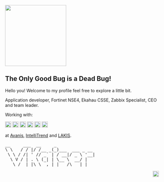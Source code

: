 <img width="200" height="200" src="https://user-images.githubusercontent.com/60584607/196804313-9608ebee-51d9-4c06-9605-dbd5ba5f206c.png" />


The Only Good Bug is a Dead Bug!
---

Hello you! Welcome to my profile feel free to explore a little bit.

Application developer, Fortinet NSE4, Ekahau CSSE, Zabbix Specialist, CEO and team leader. 

Working with:

<span>
	<img height="20" src="https://img.shields.io/badge/Go-00ADD8?style=for-the-badge&logo=go&logoColor=white">
	<img height="20" src="https://img.shields.io/badge/Ionic-3880FF?style=for-the-badge&logo=ionic&logoColor=white">
	<img height="20" src="https://img.shields.io/badge/Hugo-FF4088?style=for-the-badge&logo=hugo&logoColor=white">
	<img height="20" src="https://img.shields.io/badge/GitHub-100000?style=for-the-badge&logo=github&logoColor=white">
	<img height="20" src="https://img.shields.io/badge/Arch_Linux-1793D1?style=for-the-badge&logo=arch-linux&logoColor=white">
	<img height="20" src="https://img.shields.io/badge/fortinet-%23EE3124.svg?&style=for-the-badge&logo=fortinet&logoColor=white">
</span>

at [Avanis](https://github.com/Avanis-GmbH), [IntelliTrend](https://github.com/Intellitrend) and [LAKIS](https://github.com/lakis-gbr).


<pre>
__     ___  __     _               
\ \   / / |/ /__ _(_)___  ___ _ __ 
 \ \ / /| ' // _` | / __|/ _ \ '__|
  \ V / | . \ (_| | \__ \  __/ |   
   \_/  |_|\_\__,_|_|___/\___|_|   							   
</pre>

<img align="right" height="20" src="https://komarev.com/ghpvc/?username=Valentin-Kaiser">
